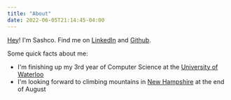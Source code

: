 ```yaml
---
title: "About"
date: 2022-06-05T21:14:45-04:00
---
```


[Hey](https://zombo.com/)! I'm Sashco. Find me on [LinkedIn](https://www.linkedin.com/in/sashco-mistelbacher/) and [Github](https://github.com/sashco-m).

Some quick facts about me:
- I'm finishing up my 3rd year of Computer Science at the [University of Waterloo](https://uwaterloo.ca/)
- I'm looking forward to climbing mountains in [New Hampshire](https://en.wikipedia.org/wiki/New_Hampshire) at the end of August

<!--more-->
